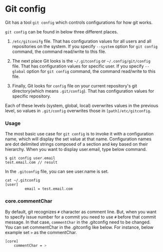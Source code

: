 # Git config

Git has a tool `git config` which controls configurations for how git works.

`git config` can be found in below three different places.

1. `/etc/gitconifg` file. That has configuration values for all users and all repositories on the system. If you specify `--system` option for `git config` command, the command read/write to this file.

2. The next place Git looks is the `~/.gitconfig` or `~/.config/git/config` file. That has configuration values for specific user. If you specify `--global` option for `git config` command, the command read/write to this file.

3. Finally, Git looks for `config` file on your current repository's git directory(which means `.git/config`). That has configuration values for specific repository.

Each of these levels (system, global, local) overwrites values in the previous level, so values in `.git/config` overwrites those in `[path]/etc/gitconfig`.

### Usage
The most basic use case for `git config` is to invoke it with a configuration name, which will display the set value at that name.
Configuration names are dot delimited strings composed of a section and key based on their hierarchy.
When you want to display user.email, type below command.
```
$ git config user.email
test.email.com // result
```

In the `.gitconfig` file, you can see user.name is set.
```
cat ~/.gitconfig
[user]
         email = test.email.com
```


### core.commentChar

By default, git recognizes `#` character as comment line.
But, when you want to specify issue number for a commit you need to use `#` before that commit message.
In that case, `commentChar` in the .gitconfig need to be changed.
You can set commentChar in the .gitconfig like below. For instance, below example set `>` as the commentChar.

```bash
[core]
    commentChar = >
```

